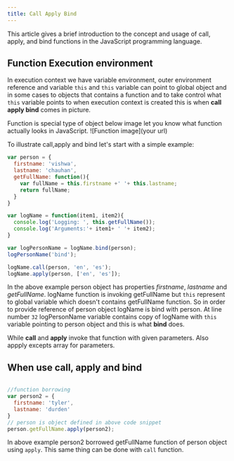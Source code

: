 ```yaml
---
title: Call Apply Bind
---
```


This article gives a brief introduction to the concept and usage of call, apply, and bind functions in the JavaScript programming language.

## Function Execution environment

In execution context we have variable environment, outer environment reference and variable `this` and `this` variable can point to global object and in some cases to objects that contains a function
and to take control what `this` variable points to when execution context is created this is when
**call apply bind** comes in picture.

Function is special type of object below image let you know what function actually looks in JavaScript.
![Function image](your url)

To illustrate call,apply and bind let's start with a simple example:

```javascript
var person = {
  firstname: 'vishwa',
  lastname: 'chauhan',
  getFullName: function(){
    var fullName = this.firstname +' '+ this.lastname;
    return fullName;
  }
}

var logName = function(item1, item2){
  console.log('Logging: ', this.getFullName());
  console.log('Arguments:'+ item1+ ' '+ item2);
}

var logPersonName = logName.bind(person);
logPersonName('bind');

logName.call(person, 'en', 'es');
logName.apply(person, ['en', 'es']);

```

In the above example person object has properties _firstname_, _lastname_ and _getFullName_.
logName function is invoking getFullName but `this` represent to global variable which doesn't contains getFullName function.
So in order to provide reference of person object logName is bind with person. At line number `32`
logPersonName variable contains copy of logName with `this` variable pointing to person object and this is what **bind** does.

While **call** and **apply** invoke that function with given parameters.
Also appply excepts array for parameters.

## When use call, apply and bind

```javascript

//function borrowing
var person2 = {
  firstname: 'tyler',
  lastname: 'durden'
}
// person is object defined in above code snippet
person.getFullName.apply(person2);

```
In above example person2 borrowed getFullName function of person object using `apply`.
This same thing can be done with `call` function.
